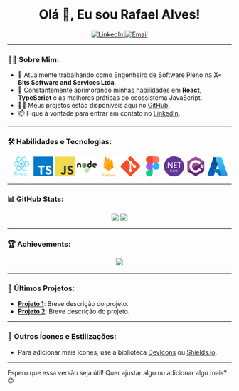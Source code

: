<h1 align="center">Olá 👋, Eu sou Rafael Alves!</h1>
<p align="center">
  <a href="https://www.linkedin.com/in/rafael-alves412/">
    <img alt="LinkedIn" src="https://img.shields.io/badge/-LinkedIn-0A66C2?style=flat&logo=linkedin&logoColor=white">
  </a>
  <a href="mailto:rafael.alves@example.com">
    <img alt="Email" src="https://img.shields.io/badge/-Email-EA4335?style=flat&logo=gmail&logoColor=white">
  </a>
</p>

---

### 👨‍💻 Sobre Mim:
- 🔭 Atualmente trabalhando como Engenheiro de Software Pleno na **X-Bits Software and Services Ltda**.
- 🌱 Constantemente aprimorando minhas habilidades em **React**, **TypeScript** e as melhores práticas do ecossistema JavaScript.
- 👨‍💻 Meus projetos estão disponíveis aqui no [GitHub](https://github.com/seu-username).
- 📫 Fique à vontade para entrar em contato no [LinkedIn](https://www.linkedin.com/in/rafael-alves412/).

---

### 🛠️ Habilidades e Tecnologias:
<div align="center">
  <img src="https://raw.githubusercontent.com/devicons/devicon/master/icons/react/react-original-wordmark.svg" alt="React" width="45" height="45"/> 
  <img src="https://raw.githubusercontent.com/devicons/devicon/master/icons/typescript/typescript-original.svg" alt="TypeScript" width="45" height="45"/>
  <img src="https://raw.githubusercontent.com/devicons/devicon/master/icons/javascript/javascript-original.svg" alt="JavaScript" width="45" height="45"/>
  <img src="https://raw.githubusercontent.com/devicons/devicon/master/icons/nodejs/nodejs-original-wordmark.svg" alt="Node.js" width="45" height="45"/>
  <img src="https://raw.githubusercontent.com/devicons/devicon/master/icons/firebase/firebase-plain-wordmark.svg" alt="Firebase" width="45" height="45"/>
  <img src="https://raw.githubusercontent.com/devicons/devicon/master/icons/git/git-original.svg" alt="Git" width="45" height="45"/>
  <img src="https://raw.githubusercontent.com/devicons/devicon/master/icons/figma/figma-original.svg" alt="Figma" width="45" height="45"/>
  <img src="https://raw.githubusercontent.com/devicons/devicon/master/icons/dotnetcore/dotnetcore-original.svg" alt=".NET Core" width="45" height="45"/>
  <img src="https://raw.githubusercontent.com/devicons/devicon/master/icons/csharp/csharp-original.svg" alt="C#" width="45" height="45"/>
  <img src="https://raw.githubusercontent.com/devicons/devicon/master/icons/azure/azure-original.svg" alt="Azure" width="45" height="45"/>
</div>

---

### 📊 GitHub Stats:
<div align="center">
  <img height="180em" src="https://github-readme-stats.vercel.app/api?username=seu-username&show_icons=true&hide_border=true&theme=tokyonight" />
  <img height="180em" src="https://github-readme-streak-stats.herokuapp.com/?user=seu-username&hide_border=true&theme=tokyonight" />
</div>

---

### 🏆 Achievements:
<div align="center">
  <img src="https://github-profile-trophy.vercel.app/?username=seu-username&theme=onedark&no-frame=true&column=3" />
</div>

---

### 🚀 Últimos Projetos:
- **[Projeto 1](https://github.com/seu-username/projeto1)**: Breve descrição do projeto.
- **[Projeto 2](https://github.com/seu-username/projeto2)**: Breve descrição do projeto.

---

### 🎨 Outros Ícones e Estilizações:
- Para adicionar mais ícones, use a biblioteca [DevIcons](https://github.com/devicons/devicon) ou [Shields.io](https://shields.io/).

---

Espero que essa versão seja útil! Quer ajustar algo ou adicionar algo mais? 😊
